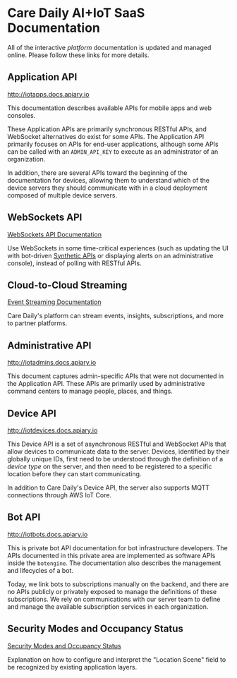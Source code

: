 # Care Daily AI+IoT SaaS Documentation

All of the interactive *platform* documentation is updated and managed online. Please follow these links for more details.

## Application API
http://iotapps.docs.apiary.io

This documentation describes available APIs for mobile apps and web consoles. 

These Application APIs are primarily synchronous RESTful APIs, and WebSocket alternatives do exist for some APIs. The Application API primarily focuses on APIs for end-user applications, although some APIs can be called with an `ADMIN_API_KEY` to execute as an administrator of an organization.

In addition, there are several APIs toward the beginning of the documentation for devices, allowing them to understand which of the device servers they should communicate with in a cloud deployment composed of multiple device servers.

## WebSockets API

[WebSockets API Documentation](websockets.md)

Use WebSockets in some time-critical experiences (such as updating the UI with bot-driven [Synthetic APIs](../synthetic_apis/README.md) or displaying alerts on an administrative console), instead of polling with RESTful APIs.

## Cloud-to-Cloud Streaming 

[Event Streaming Documentation](event_streaming.md)

Care Daily's platform can stream events, insights, subscriptions, and more to partner platforms.

## Administrative API
http://iotadmins.docs.apiary.io

This document captures admin-specific APIs that were not documented in the Application API. These APIs are primarily used by administrative command centers to manage people, places, and things.

## Device API
http://iotdevices.docs.apiary.io

This Device API is a set of asynchronous RESTful and WebSocket APIs that allow devices to communicate data to the server. Devices, identified by their globally unique IDs, first need to be understood through the definition of a *device type* on the server, and then need to be registered to a specific location before they can start communicating. 

In addition to Care Daily's Device API, the server also supports MQTT connections through AWS IoT Core. 

## Bot API
http://iotbots.docs.apiary.io

This is private bot API documentation for bot infrastructure developers. The APIs documented in this private area are implemented as software APIs inside the `botengine`. The documentation also describes the management and lifecycles of a bot.

Today, we link bots to subscriptions manually on the backend, and there are no APIs publicly or privately exposed to manage the definitions of these subscriptions. We rely on communications with our server team to define and manage the available subscription services in each organization.


## Security Modes and Occupancy Status

[Security Modes and Occupancy Status](modes.md)

Explanation on how to configure and interpret the "Location Scene" field to be recognized by existing application layers.

